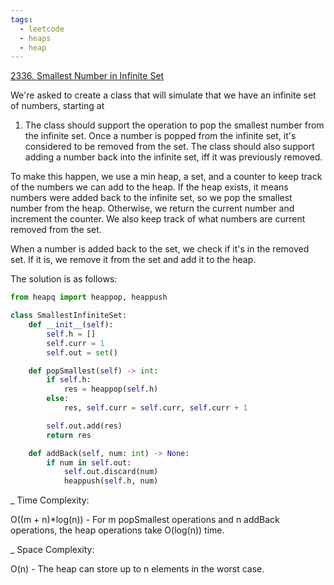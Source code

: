 ```yaml
---
tags:
  - leetcode
  - heaps
  - heap
---
```


<a href="https://leetcode.com/problems/smallest-number-in-infinite-set/">
2336. Smallest Number in Infinite Set</a>

We're asked to create a class that will simulate that we have an infinite set of
numbers, starting at

1. The class should support the operation to pop the smallest number from the
   infinite set. Once a number is popped from the infinite set, it's considered
   to be removed from the set. The class should also support adding a number
   back into the infinite set, iff it was previously removed.

To make this happen, we use a min heap, a set, and a counter to keep track of
the numbers we can add to the heap. If the heap exists, it means numbers were
added back to the infinite set, so we pop the smallest number from the heap.
Otherwise, we return the current number and increment the counter. We also keep
track of what numbers are current removed from the set.

When a number is added back to the set, we check if it's in the removed set. If
it is, we remove it from the set and add it to the heap.

The solution is as follows:

```python
from heapq import heappop, heappush

class SmallestInfiniteSet:
    def __init__(self):
        self.h = []
        self.curr = 1
        self.out = set()

    def popSmallest(self) -> int:
        if self.h:
            res = heappop(self.h)
        else:
            res, self.curr = self.curr, self.curr + 1

        self.out.add(res)
        return res

    def addBack(self, num: int) -> None:
        if num in self.out:
            self.out.discard(num)
            heappush(self.h, num)
```

\_ Time Complexity:

O((m + n)\*log(n)) - For m popSmallest operations and n addBack operations, the
heap operations take O(log(n)) time.

\_ Space Complexity:

O(n) - The heap can store up to n elements in the worst case.

